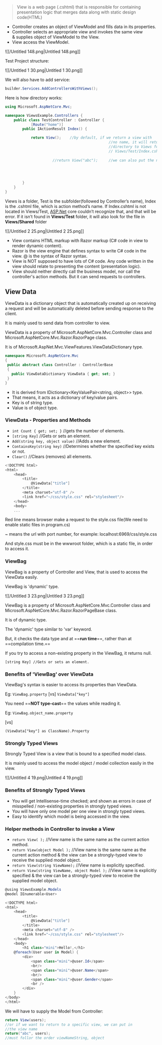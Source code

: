 > View is a web page (.cshtml) that is responsible for containing presentation logic that merges data along with static design code(HTML)

- Controller creates an object of ViewModel and fills data in its properties.
- Controller selects an appropriate view and invokes the same view & supplies object of ViewModel to the View.
- View access the ViewModel.

![[/Untitled 148.png|Untitled 148.png]]

  

Test Project structure:

![[/Untitled 1 30.png|Untitled 1 30.png]]

We will also have to add service:

```C#
builder.Services.AddControllersWithViews();
```

  

Here is how directory works:

```C#
using Microsoft.AspNetCore.Mvc;

namespace ViewsExample.Controllers {
    public class TestController : Controller {
		    [Route("home")]
        public IActionResult Index() {

            return View();    //by default, if we return a view with
									            //no name, it will return a view with
									            //directory to Views folder like this:
									            // Views/Test/Index.cshtml
									            
					  //return View("abc");     //we can also put the name of
																		  //the file into the View as
																		  //parameter, it will return
																		  //like this:
																		  // Views/Test/abc.cshtml
        }
    }
}
```

Views is a folder, Test is the subfolder(followed by Controller’s name), Index is the .cshtml file, which is action method’s name. If Index.cshtml is not located in Views/Test, [ASP.Net](http://ASP.Net) core couldn’t recognize that, and that will be error. If it isn’t found in **Views/Test** folder, it will also look for the file in **Views/Shared** folder

![[/Untitled 2 25.png|Untitled 2 25.png]]

- View contains HTML markup with Razor markup (C# code in view to render dynamic content).
- Razor is the view engine that defines syntax to write C# code in the view. @ is the syntax of Razor syntax.
- View is NOT supposed to have lots of C# code. Any code written in the view should relate to presenting the content (presentation logic).
- View should neither directly call the business model, nor call the controller's action methods. But it can send requests to controllers.

  

## View Data

ViewData is a dictionary object that is automatically created up on receiving a request and will be automatically deleted before sending response to the client.

It is mainly used to send data from controller to view.

ViewData is a property of Microsoft.AspNetCore.Mvc.Controller class and Microsoft.AspNetCore.Mvc.Razor.RazorPage class.

It is of Microsoft.AspNet.Mvc.ViewFeatures.ViewDataDictionary type.

```C#
namespace Microsoft.AspNetCore.Mvc
{
 public abstract class Controller : ControllerBase
 {
   public ViewDataDictionary ViewData { get; set; }
 }
}
```

- It is derived from IDictionary<KeyValuePair<string, object>> type.
- That means, it acts as a dictionary of key/value pairs.
- Key is of string type.
- Value is of object type.

### ViewData - Properties and Methods

- `int Count { get; set; }` //gets the number of elements.
- `[string Key]` //Gets or sets an element.
- `Add(string key, object value)` //Adds a new element.
- `ContainsKey(string key)` //Determines whether the specified key exists or not.
- `Clear()` //Clears (removes) all elements.

  

```C#
<!DOCTYPE html>
<html>
    <head>
        <title>
            @ViewData["title"]
        </title>
        <meta charset="utf-8" />
        <link href="~/css/style.css" rel="stylesheet"/>
    </head>
    <body>
    ...
```

Red line means browser make a request to the style.css file(We need to enable static files in program.cs)

~ means the url with port number, for example: localhost:6969/css/style.css

And style.css must be in the wwwroot folder, which is a static file, in order to access it.

  

### ViewBag

ViewBag is a property of Controller and View, that is used to access the ViewData easily.

ViewBag is 'dynamic' type.

![[/Untitled 3 23.png|Untitled 3 23.png]]

ViewBag is a property of Microsoft.AspNetCore.Mvc.Controller class and Microsoft.AspNetCore.Mvc.Razor.RazorPageBase class.

It is of dynamic type.

The 'dynamic' type similar to 'var' keyword.

But, it checks the data type and at ==**run time**==, rather than at ==compilation time.==

If you try to access a non-existing property in the ViewBag, it returns null.

`[string Key] //Gets or sets an element.`

### Benefits of 'ViewBag' over ViewData

ViewBag's syntax is easier to access its properties than ViewData.

Eg: `ViewBag.property` [vs] `ViewData["key"]`

You need ==**NOT type-cast**== the values while reading it.

Eg: `ViewBag.object_name.property`

[vs]

`(ViewData["key"] as ClassName).Property`

  

### Strongly Typed Views

Strongly Typed View is a view that is bound to a specified model class.

It is mainly used to access the model object / model collection easily in the view.

![[/Untitled 4 19.png|Untitled 4 19.png]]

### Benefits of Strongly Typed Views

- You will get Intellisense-time checked; and shown as errors in case of misspelled / non-existing properties in strongly typed views.
- You will have only one model per one view in strongly typed views.
- Easy to identify which model is being accessed in the view.

  

### Helper methods in Controller to invoke a View

- `return View( );` //View name is the same name as the current action method.
- `return View(object Model );` //View name is the same name as the current action method & the view can be a strongly-typed view to receive the supplied model object.
- `return View(string ViewName);` //View name is explicitly specified.
- `return View(string ViewName, object Model );` //View name is explicitly specified & the view can be a strongly-typed view to receive the supplied model object.

```C#
@using ViewsExample.Models
@model IEnumerable<User>

<!DOCTYPE html>
<html>
    <head>
        <title>
            @ViewData["title"]
        </title>
        <meta charset="utf-8" />
        <link href="~/css/style.css" rel="stylesheet"/>
    </head>
    <body>
        <h1 class="mini">Hello!,</h1>
    @foreach(User user in Model) {
        <div>
            <span class="mini">@user.Id</span>
            <br/>
            <span class="mini">@user.Name</span>
            <br/>
            <span class="mini">@user.Gender</span>
            <br />
        </div>
    }
</body>
</html>
```

We will have to supply the Model from Controller:

```C#
return View(users);
//or if we want to return to a specific view, we can put in
//the view name
return("abc", users);
//must follor the order viewNameString, object
```